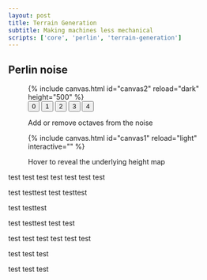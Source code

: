 ```yaml
---
layout: post
title: Terrain Generation
subtitle: Making machines less mechanical
scripts: ['core', 'perlin', 'terrain-generation']
---
```

## Perlin noise
<figure>
{% include canvas.html id="canvas2" reload="dark" height="500" %}
<div class="overlay overlay-top overlay-right">
<div class="btn-group">
  <button type="button" class="btn btn-secondary btn-sm no-focus active" data-toggle="button" aria-pressed="true" onclick="toggle_button_canvas2(0)">0</button>
  <button type="button" class="btn btn-secondary btn-sm no-focus active" data-toggle="button" aria-pressed="true" onclick="toggle_button_canvas2(1)">1</button>
  <button type="button" class="btn btn-secondary btn-sm no-focus active" data-toggle="button" aria-pressed="true" onclick="toggle_button_canvas2(2)">2</button>
  <button type="button" class="btn btn-secondary btn-sm no-focus active" data-toggle="button" aria-pressed="true" onclick="toggle_button_canvas2(3)">3</button>
  <button type="button" class="btn btn-secondary btn-sm no-focus active" data-toggle="button" aria-pressed="true" onclick="toggle_button_canvas2(4)">4</button>
</div>
</div>
<figcaption>
<p class="caption">Add or remove octaves from the noise</p>
</figcaption>
</figure>


<!-- ## 2D stacked noise
<figure>
{% include canvas.html id="canvas0" reload="light" interactive="" %}
</figure> -->

<figure>
{% include canvas.html id="canvas1" reload="light" interactive="" %}
<figcaption><p class="caption">Hover to reveal the underlying height map</p></figcaption>
</figure>
test
test
test
test
test
test
test

test
testtest
test
testtest

test
testtest

test
testtest
test
test

test
test
test
test
test
test

test
test
test


test
test
test